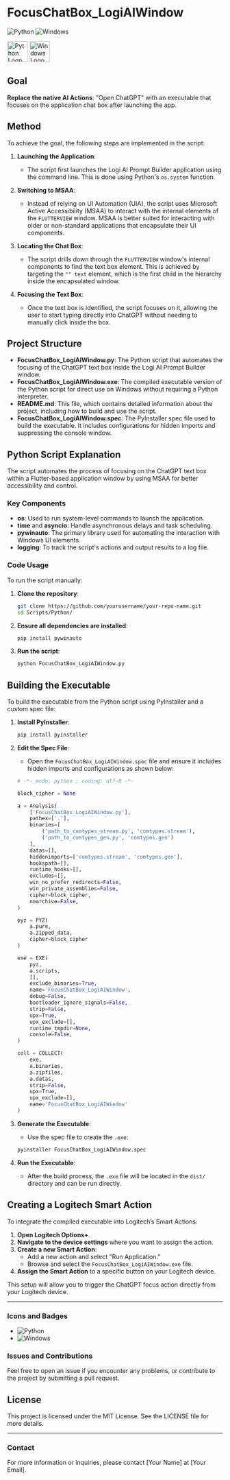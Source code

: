 # FocusChatBox_LogiAIWindow

![Python](https://img.shields.io/badge/language-Python-blue.svg) ![Windows](https://img.shields.io/badge/platform-Windows-blue.svg)

<img src="https://img.icons8.com/color/48/000000/python.png" alt="Python Logo" style="width: 48px;"/> <img src="https://img.icons8.com/color/48/000000/windows-logo.png" alt="Windows Logo" style="width: 48px;"/>

## Goal

**Replace the native AI Actions**: "Open ChatGPT" with an executable that focuses on the application chat box after launching the app.

## Method

To achieve the goal, the following steps are implemented in the script:

1. **Launching the Application**:
   - The script first launches the Logi AI Prompt Builder application using the command line. This is done using Python's `os.system` function.

2. **Switching to MSAA**:
   - Instead of relying on UI Automation (UIA), the script uses Microsoft Active Accessibility (MSAA) to interact with the internal elements of the `FLUTTERVIEW` window. MSAA is better suited for interacting with older or non-standard applications that encapsulate their UI components.

3. **Locating the Chat Box**:
   - The script drills down through the `FLUTTERVIEW` window's internal components to find the text box element. This is achieved by targeting the `"" text` element, which is the first child in the hierarchy inside the encapsulated window.

4. **Focusing the Text Box**:
   - Once the text box is identified, the script focuses on it, allowing the user to start typing directly into ChatGPT without needing to manually click inside the box.

## Project Structure

- **FocusChatBox_LogiAIWindow.py**: The Python script that automates the focusing of the ChatGPT text box inside the Logi AI Prompt Builder window.
- **FocusChatBox_LogiAIWindow.exe**: The compiled executable version of the Python script for direct use on Windows without requiring a Python interpreter.
- **README.md**: This file, which contains detailed information about the project, including how to build and use the script.
- **FocusChatBox_LogiAIWindow.spec**: The PyInstaller spec file used to build the executable. It includes configurations for hidden imports and suppressing the console window.

## Python Script Explanation

The script automates the process of focusing on the ChatGPT text box within a Flutter-based application window by using MSAA for better accessibility and control.

### Key Components

- **os**: Used to run system-level commands to launch the application.
- **time** and **asyncio**: Handle asynchronous delays and task scheduling.
- **pywinauto**: The primary library used for automating the interaction with Windows UI elements.
- **logging**: To track the script's actions and output results to a log file.

### Code Usage

To run the script manually:

1. **Clone the repository**:
    ```bash
    git clone https://github.com/yourusername/your-repo-name.git
    cd Scripts/Python/
    ```

2. **Ensure all dependencies are installed**:
    ```bash
    pip install pywinauto
    ```

3. **Run the script**:
    ```bash
    python FocusChatBox_LogiAIWindow.py
    ```

## Building the Executable

To build the executable from the Python script using PyInstaller and a custom spec file:

1. **Install PyInstaller**:
    ```bash
    pip install pyinstaller
    ```

2. **Edit the Spec File**:
    - Open the `FocusChatBox_LogiAIWindow.spec` file and ensure it includes hidden imports and configurations as shown below:

    ```python
    # -*- mode: python ; coding: utf-8 -*-

    block_cipher = None

    a = Analysis(
        ['FocusChatBox_LogiAIWindow.py'],
        pathex=['.'],
        binaries=[
            ('path_to_comtypes_stream.py', 'comtypes.stream'), 
            ('path_to_comtypes_gen.py', 'comtypes.gen')
        ],
        datas=[],
        hiddenimports=['comtypes.stream', 'comtypes.gen'],
        hookspath=[],
        runtime_hooks=[],
        excludes=[],
        win_no_prefer_redirects=False,
        win_private_assemblies=False,
        cipher=block_cipher,
        noarchive=False,
    )

    pyz = PYZ(
        a.pure, 
        a.zipped_data, 
        cipher=block_cipher
    )

    exe = EXE(
        pyz,
        a.scripts,
        [],
        exclude_binaries=True,
        name='FocusChatBox_LogiAIWindow',
        debug=False,
        bootloader_ignore_signals=False,
        strip=False,
        upx=True,
        upx_exclude=[],
        runtime_tmpdir=None,
        console=False,
    )

    coll = COLLECT(
        exe,
        a.binaries,
        a.zipfiles,
        a.datas,
        strip=False,
        upx=True,
        upx_exclude=[],
        name='FocusChatBox_LogiAIWindow'
    )
    ```

3. **Generate the Executable**:
    - Use the spec file to create the `.exe`:
    ```bash
    pyinstaller FocusChatBox_LogiAIWindow.spec
    ```

4. **Run the Executable**:
    - After the build process, the `.exe` file will be located in the `dist/` directory and can be run directly.

## Creating a Logitech Smart Action

To integrate the compiled executable into Logitech’s Smart Actions:

1. **Open Logitech Options+**.
2. **Navigate to the device settings** where you want to assign the action.
3. **Create a new Smart Action**:
   - Add a new action and select "Run Application."
   - Browse and select the `FocusChatBox_LogiAIWindow.exe` file.
4. **Assign the Smart Action** to a specific button on your Logitech device.

This setup will allow you to trigger the ChatGPT focus action directly from your Logitech device.

---

### Icons and Badges

- ![Python](https://img.shields.io/badge/language-Python-blue.svg)
- ![Windows](https://img.shields.io/badge/platform-Windows-blue.svg)

### Issues and Contributions

Feel free to open an issue if you encounter any problems, or contribute to the project by submitting a pull request.

## License

This project is licensed under the MIT License. See the LICENSE file for more details.

---

### Contact

For more information or inquiries, please contact [Your Name] at [Your Email].
